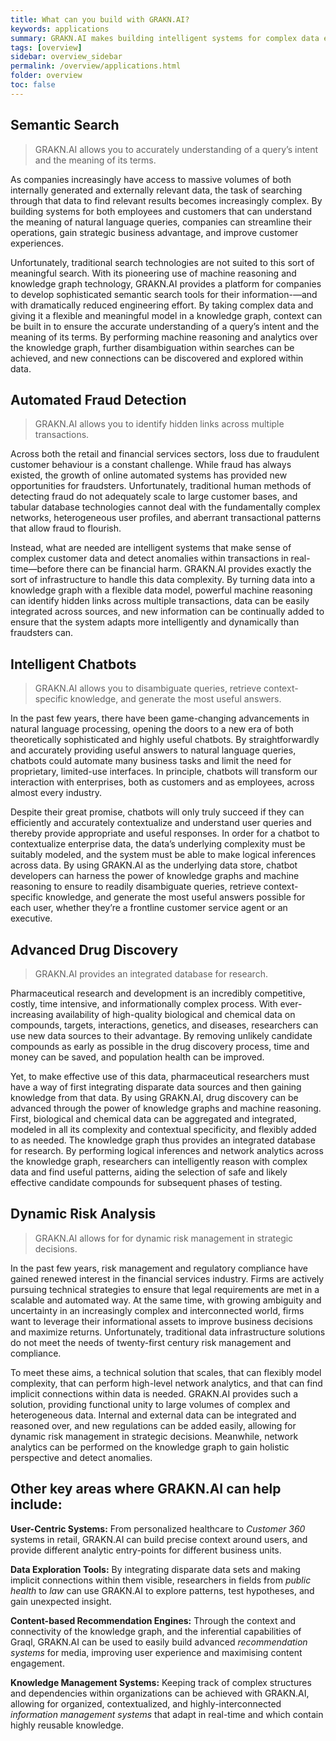 ```yaml
---
title: What can you build with GRAKN.AI?
keywords: applications
summary: GRAKN.AI makes building intelligent systems for complex data easy.
tags: [overview]
sidebar: overview_sidebar
permalink: /overview/applications.html
folder: overview
toc: false
---
```


## Semantic Search

> GRAKN.AI allows you to accurately understanding of a query’s intent and the meaning of its terms.

As companies increasingly have access to massive volumes of both internally generated and externally relevant data, the task of searching through that data to find relevant results becomes increasingly complex. By building systems for both employees and customers that can understand the meaning of natural language queries, companies can streamline their operations, gain strategic business advantage, and improve customer experiences.

Unfortunately, traditional search technologies are not suited to this sort of meaningful search. With its pioneering use of machine reasoning and knowledge graph technology, GRAKN.AI provides a platform for companies to develop sophisticated semantic search tools for their information-—and with dramatically reduced engineering effort. By taking complex data and giving it a flexible and meaningful model in a knowledge graph, context can be built in to ensure the accurate understanding of a query’s intent and the meaning of its terms. By performing machine reasoning and analytics over the knowledge graph, further disambiguation within searches can be achieved, and new connections can be discovered and explored within data.

## Automated Fraud Detection

> GRAKN.AI allows you to identify hidden links across multiple transactions.

Across both the retail and financial services sectors, loss due to fraudulent customer behaviour is a constant challenge. While fraud has always existed, the growth of online automated systems has provided new opportunities for fraudsters. Unfortunately, traditional human methods of detecting fraud do not adequately scale to large customer bases, and tabular database technologies cannot deal with the fundamentally complex networks, heterogeneous user profiles, and aberrant transactional patterns that allow fraud to flourish.

Instead, what are needed are intelligent systems that make sense of complex customer data and detect anomalies within transactions in real-time—before there can be financial harm. GRAKN.AI provides exactly the sort of infrastructure to handle this data complexity. By turning data into a knowledge graph with a flexible data model, powerful machine reasoning can identify hidden links across multiple transactions, data can be easily integrated across sources, and new information can be continually added to ensure that the system adapts more intelligently and dynamically than fraudsters can.

## Intelligent Chatbots

> GRAKN.AI allows you to disambiguate queries, retrieve context-specific knowledge, and generate the most useful answers.

In the past few years, there have been game-changing advancements in natural language processing, opening the doors to a new era of both theoretically sophisticated and highly useful chatbots. By straightforwardly and accurately providing useful answers to natural language queries, chatbots could automate many business tasks and limit the need for proprietary, limited-use interfaces. In principle, chatbots will transform our interaction with enterprises, both as customers and as employees, across almost every industry.

Despite their great promise, chatbots will only truly succeed if they can efficiently and accurately contextualize and understand user queries and thereby provide appropriate and useful responses. In order for a chatbot to contextualize enterprise data, the data’s underlying complexity must be suitably modeled, and the system must be able to make logical inferences across data. By using GRAKN.AI as the underlying data store, chatbot developers can harness the power of knowledge graphs and machine reasoning to ensure to readily disambiguate queries, retrieve context-specific knowledge, and generate the most useful answers possible for each user, whether they’re a frontline customer service agent or an executive.

## Advanced Drug Discovery

> GRAKN.AI provides an integrated database for research.

Pharmaceutical research and development is an incredibly competitive, costly, time intensive, and informationally complex process. With ever-increasing availability of high-quality biological and chemical data on compounds, targets, interactions, genetics, and diseases, researchers can use new data sources to their advantage. By removing unlikely candidate compounds as early as possible in the drug discovery process, time and money can be saved, and population health can be improved.

Yet, to make effective use of this data, pharmaceutical researchers must have a way of first integrating disparate data sources and then gaining knowledge from that data. By using GRAKN.AI, drug discovery can be advanced through the power of knowledge graphs and machine reasoning. First, biological and chemical data can be aggregated and integrated, modeled in all its complexity and contextual specificity, and flexibly added to as needed. The knowledge graph thus provides an integrated database for research. By performing logical inferences and network analytics across the knowledge graph, researchers can intelligently reason with complex data and find useful patterns, aiding the selection of safe and likely effective candidate compounds for subsequent phases of testing.

## Dynamic Risk Analysis

> GRAKN.AI allows for for dynamic risk management in strategic decisions.

In the past few years, risk management and regulatory compliance have gained renewed interest in the financial services industry. Firms are actively pursuing technical strategies to ensure that legal requirements are met in a scalable and automated way. At the same time, with growing ambiguity and uncertainty in an increasingly complex and interconnected world, firms want to leverage their informational assets to improve business decisions and maximize returns. Unfortunately, traditional data infrastructure solutions do not meet the needs of twenty-first century risk management and compliance.

To meet these aims, a technical solution that scales, that can flexibly model complexity, that can perform high-level network analytics, and that can find implicit connections within data is needed. GRAKN.AI provides such a solution, providing functional unity to large volumes of complex and heterogeneous data. Internal and external data can be integrated and reasoned over, and new regulations can be added easily, allowing for dynamic risk management in strategic decisions. Meanwhile, network analytics can be performed on the knowledge graph to gain holistic perspective and detect anomalies.

## Other key areas where GRAKN.AI can help include:

**User-Centric Systems:** From personalized healthcare to *Customer 360* systems in retail, GRAKN.AI can build precise context around users, and provide different analytic entry-points for different business units.  

**Data Exploration Tools:** By integrating disparate data sets and making implicit connections within them visible, researchers in fields from *public health* to *law* can use GRAKN.AI to explore patterns, test hypotheses, and gain unexpected insight.   

**Content-based Recommendation Engines:** Through the context and connectivity of the knowledge graph, and the inferential capabilities of Graql, GRAKN.AI can be used to easily build advanced *recommendation systems* for media, improving user experience and maximising content engagement.

**Knowledge Management Systems:** Keeping track of complex structures and dependencies within organizations can be achieved with GRAKN.AI, allowing for organized, contextualized, and highly-interconnected *information management systems* that adapt in real-time and which contain highly reusable knowledge.
